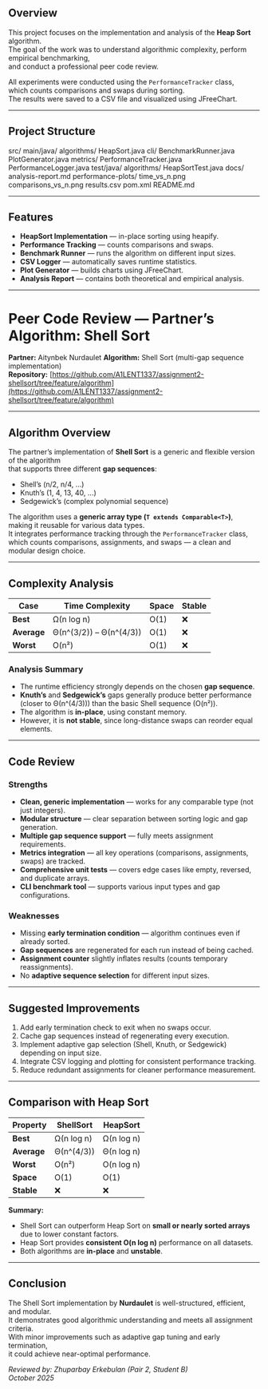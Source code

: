 
## Overview

This project focuses on the implementation and analysis of the **Heap Sort** algorithm.  
The goal of the work was to understand algorithmic complexity, perform empirical benchmarking,  
and conduct a professional peer code review.

All experiments were conducted using the `PerformanceTracker` class,  
which counts comparisons and swaps during sorting.  
The results were saved to a CSV file and visualized using JFreeChart.

---

##  Project Structure

src/
main/java/
algorithms/
HeapSort.java
cli/
BenchmarkRunner.java
PlotGenerator.java
metrics/
PerformanceTracker.java
PerformanceLogger.java
test/java/
algorithms/
HeapSortTest.java
docs/
analysis-report.md
performance-plots/
time_vs_n.png
comparisons_vs_n.png
results.csv
pom.xml
README.md

---

## Features

- **HeapSort Implementation** — in-place sorting using heapify.
- **Performance Tracking** — counts comparisons and swaps.
- **Benchmark Runner** — runs the algorithm on different input sizes.
- **CSV Logger** — automatically saves runtime statistics.
- **Plot Generator** — builds charts using JFreeChart.
- **Analysis Report** — contains both theoretical and empirical analysis.

---

# Peer Code Review — Partner’s Algorithm: Shell Sort

**Partner:** Aitynbek Nurdaulet 
**Algorithm:** Shell Sort (multi-gap sequence implementation)  
**Repository:** [https://github.com/A1LENT1337/assignment2-shellsort/tree/feature/algorithm](https://github.com/A1LENT1337/assignment2-shellsort/tree/feature/algorithm)

---

## Algorithm Overview

The partner’s implementation of **Shell Sort** is a generic and flexible version of the algorithm  
that supports three different **gap sequences**:
- Shell’s (n/2, n/4, …)
- Knuth’s (1, 4, 13, 40, …)
- Sedgewick’s (complex polynomial sequence)

The algorithm uses a **generic array type (`T extends Comparable<T>`)**,  
making it reusable for various data types.  
It integrates performance tracking through the `PerformanceTracker` class,  
which counts comparisons, assignments, and swaps — a clean and modular design choice.

---

## Complexity Analysis

| Case | Time Complexity | Space | Stable |
|------|------------------|--------|--------|
| **Best** | Ω(n log n) | O(1) | ❌ |
| **Average** | Θ(n^(3/2)) – Θ(n^(4/3)) | O(1) | ❌ |
| **Worst** | O(n²) | O(1) | ❌ |

### Analysis Summary
- The runtime efficiency strongly depends on the chosen **gap sequence**.
- **Knuth’s** and **Sedgewick’s** gaps generally produce better performance  
  (closer to Θ(n^(4/3))) than the basic Shell sequence (O(n²)).
- The algorithm is **in-place**, using constant memory.
- However, it is **not stable**, since long-distance swaps can reorder equal elements.

---

## Code Review

### Strengths
- **Clean, generic implementation** — works for any comparable type (not just integers).
- **Modular structure** — clear separation between sorting logic and gap generation.
- **Multiple gap sequence support** — fully meets assignment requirements.
- **Metrics integration** — all key operations (comparisons, assignments, swaps) are tracked.
- **Comprehensive unit tests** — covers edge cases like empty, reversed, and duplicate arrays.
- **CLI benchmark tool** — supports various input types and gap configurations.

### Weaknesses
- Missing **early termination condition** — algorithm continues even if already sorted.
- **Gap sequences** are regenerated for each run instead of being cached.
- **Assignment counter** slightly inflates results (counts temporary reassignments).
- No **adaptive sequence selection** for different input sizes.

---

## Suggested Improvements

1. Add early termination check to exit when no swaps occur.
2. Cache gap sequences instead of regenerating every execution.
3. Implement adaptive gap selection (Shell, Knuth, or Sedgewick) depending on input size.
4. Integrate CSV logging and plotting for consistent performance tracking.
5. Reduce redundant assignments for cleaner performance measurement.

---

## Comparison with Heap Sort

| Property | ShellSort | HeapSort |
|-----------|------------|-----------|
| **Best** | Ω(n log n) | Ω(n log n) |
| **Average** | Θ(n^(4/3)) | Θ(n log n) |
| **Worst** | O(n²) | O(n log n) |
| **Space** | O(1) | O(1) |
| **Stable** | ❌ | ❌ |

**Summary:**
- Shell Sort can outperform Heap Sort on **small or nearly sorted arrays**  
  due to lower constant factors.
- Heap Sort provides **consistent O(n log n)** performance on all datasets.
- Both algorithms are **in-place** and **unstable**.

---

## Conclusion

The Shell Sort implementation by **Nurdaulet** is well-structured, efficient, and modular.  
It demonstrates good algorithmic understanding and meets all assignment criteria.  
With minor improvements such as adaptive gap tuning and early termination,  
it could achieve near-optimal performance.

*Reviewed by: Zhuparbay Erkebulan (Pair 2, Student B)*  
*October 2025*


